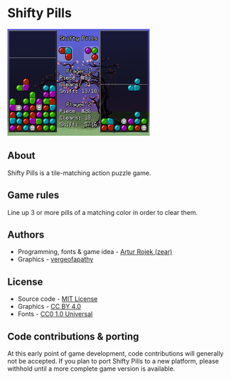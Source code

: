 # Shifty Pills
![screenshot](screenshot.png "Gameplay example")

About
-----
Shifty Pills is a tile-matching action puzzle game.

Game rules
----------
Line up 3 or more pills of a matching color in order to clear them.

Authors
-------
* Programming, fonts & game idea - [Artur Rojek (zear)](mailto:contact@artur-rojek.eu)
* Graphics - [vergeofapathy](mailto:stephan@vergeofapathy.com)

License
-------
* Source code - [MIT License](MIT.txt)
* Graphics - [CC BY 4.0](https://creativecommons.org/licenses/by/4.0/)
* Fonts - [CC0 1.0 Universal](https://creativecommons.org/publicdomain/zero/1.0/)

Code contributions & porting
----------------------------
At this early point of game development, code contributions will generally not be accepted.
If you plan to port Shifty Pills to a new platform, please withhold until a more complete game version is available.
